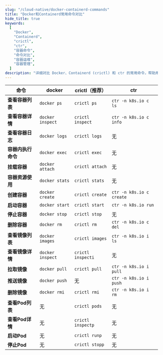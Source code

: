 ```yaml
---
slug: "/cloud-native/docker-containerd-commands"
title: "Docker和Containerd常用命令对比"
hide_title: true
keywords:
  [
    "Docker",
    "Containerd",
    "crictl",
    "ctr",
    "容器命令",
    "命令对比",
    "容器运维",
    "容器管理",
  ]
description: "详细对比 Docker、Containerd (crictl) 和 ctr 的常用命令，帮助用户在不同容器运行时环境下进行容器操作和管理"
---
```


| 命令  | docker | crictl（推荐） | ctr |
| --- | --- | --- | --- |
| **查看容器列表** | `docker ps` | `crictl ps` | `ctr -n k8s.io c ls` |
| **查看容器详情** | `docker inspect` | `crictl inspect` | `ctr -n k8s.io c info` |
| **查看容器日志** | `docker logs` | `crictl logs` | 无   |
| **容器内执行命令** | `docker exec` | `crictl exec` | 无   |
| **挂载容器** | `docker attach` | `crictl attach` | 无   |
| **容器资源使用** | `docker stats` | `crictl stats` | 无   |
| **创建容器** | `docker create` | `crictl create` | `ctr -n k8s.io c create` |
| **启动容器** | `docker start` | `crictl start` | `ctr -n k8s.io run` |
| **停止容器** | `docker stop` | `crictl stop` | 无   |
| **删除容器** | `docker rm` | `crictl rm` | `ctr -n k8s.io c del` |
| **查看镜像列表** | `docker images` | `crictl images` | `ctr -n k8s.io i ls` |
| **查看镜像详情** | `docker inspect` | `crictl inspecti` | 无   |
| **拉取镜像** | `docker pull` | `crictl pull` | `ctr -n k8s.io i pull` |
| **推送镜像** | `docker push` | 无   | `ctr -n k8s.io i push` |
| **删除镜像** | `docker rmi` | `crictl rmi` | `ctr -n k8s.io i rm` |
| **查看Pod列表** | 无   | `crictl pods` | 无   |
| **查看Pod详情** | 无   | `crictl inspectp` | 无   |
| **启动Pod** | 无   | `crictl runp` | 无   |
| **停止Pod** | 无   | `crictl stopp` | 无   |